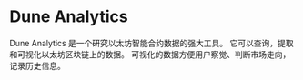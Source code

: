 # 

# Dune Analytics

Dune Analytics 是一个研究以太坊智能合约数据的强大工具。 它可以查询，提取和可视化以太坊区块链上的数据。 可视化的数据方便用户察觉、判断市场走向，记录历史信息。


